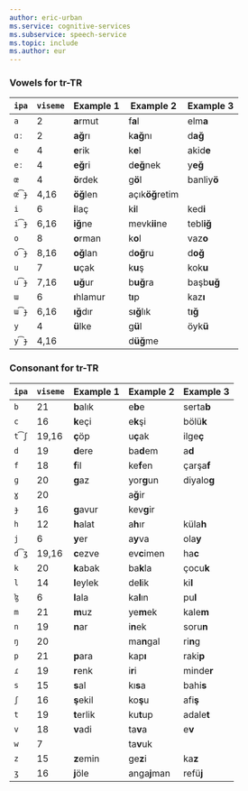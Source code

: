 ```yaml
---
author: eric-urban
ms.service: cognitive-services
ms.subservice: speech-service
ms.topic: include
ms.author: eur
---
```


### Vowels for tr-TR

| `ipa` | `viseme` | Example 1   | Example 2       | Example 3   |
|-------|----------|-------------|-----------------|-------------|
| `a`   | 2        | **a**rmut   | f**a**l         | elm**a**    |
| `ɑː`  | 2        | **ağ**rı    | k**ağ**nı       | d**ağ**     |
| `e`   | 4        | **e**rik    | k**e**l         | akid**e**   |
| `eː`  | 4        | **eğ**ri    | d**eğ**nek      | y**eğ**     |
| `œ`   | 4        | **ö**rdek   | g**ö**l         | banliy**ö** |
| `œ͡ɟ` | 4,16     | **öğ**len   | açık**öğ**retim |             |
| `i`   | 6        | **i**laç    | k**i**l         | ked**i**    |
| `i͡ɟ` | 6,16     | **iğ**ne    | mevk**ii**ne    | tebl**iğ**  |
| `o`   | 8        | **o**rman   | k**o**l         | vaz**o**    |
| `o͡ɟ` | 8,16     | **oğ**lan   | d**oğ**ru       | d**oğ**     |
| `u`   | 7        | **u**çak    | k**u**ş         | kok**u**    |
| `u͡ɟ` | 7,16     | **uğ**ur    | b**uğ**ra       | başb**uğ**  |
| `ɯ`   | 6        | **ı**hlamur | t**ı**p         | kaz**ı**    |
| `ɯ͡ɟ` | 6,16     | **ığ**dır   | s**ığ**lık      | t**ığ**     |
| `y`   | 4        | **ü**lke    | g**ü**l         | öyk**ü**    |
| `y͡ɟ` | 4,16     |             | d**üğ**me       |             |

### Consonant for tr-TR

| `ipa` | `viseme` | Example 1   | Example 2       | Example 3   |
|-------|----------|-------------|-----------------|-------------|
| `b`   | 21       | **b**alık   | e**b**e         | serta**b**  |
| `c`   | 16       | **k**eçi    | e**k**şi        | bölü**k**   |
| `t͡ʃ` | 19,16    | **ç**öp     | u**ç**ak        | ilge**ç**   |
| `d`   | 19       | **d**ere    | ba**d**em       | a**d**      |
| `f`   | 18       | **f**il     | ke**f**en       | çarşa**f**  |
| `ɡ`   | 20       | **g**az     | yor**g**un      | diyalo**g** |
| `ɣ`   | 20       |             | a**ğ**ir        |             |
| `ɟ`   | 16       | **g**avur   | kev**g**ir      |             |
| `h`   | 12       | **h**alat   | a**h**ır        | küla**h**   |
| `j`   | 6        | **y**er     | a**y**va        | ola**y**    |
| `d͡ʒ` | 19,16    | **c**ezve   | ev**c**imen     | ha**c**     |
| `k`   | 20       | **k**abak   | ba**k**la       | çocu**k**   |
| `l`   | 14       | **l**eylek  | de**l**ik       | ki**l**     |
| `ɮ`   | 6        | **l**ala    | ka**l**ın       | pu**l**     |
| `m`   | 21       | **m**uz     | ye**m**ek       | kale**m**   |
| `n`   | 19       | **n**ar     | i**n**ek        | soru**n**   |
| `ŋ`   | 20       |             | ma**n**gal      | ri**n**g    |
| `p`   | 21       | **p**ara    | kap**ı**        | raki**p**   |
| `ɾ`   | 19       | **r**enk    | i**r**i         | minde**r**  |
| `s`   | 15       | **s**al     | kı**s**a        | bahi**s**   |
| `ʃ`   | 16       | **ş**ekil   | ko**ş**u        | afi**ş**    |
| `t`   | 19       | **t**erlik  | ku**t**up       | adale**t**  |
| `v`   | 18       | **v**adi    | ta**v**a        | e**v**      |
| `w`   | 7        |             | ta**v**uk       |             |
| `z`   | 15       | **z**emin   | ge**z**i        | ka**z**     |
| `ʒ`   | 16       | **j**öle    | anga**j**man    | refü**j**   |
